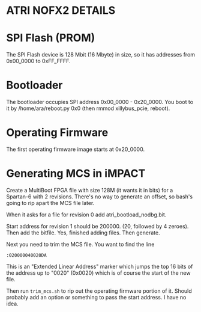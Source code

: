 # ATRI NOFX2 DETAILS

# SPI Flash (PROM)

The SPI Flash device is 128 Mbit (16 Mbyte) in size, so it has
addresses from 0x00_0000 to 0xFF_FFFF.

# Bootloader

The bootloader occupies SPI address 0x00_0000 - 0x20_0000.
You boot to it by /home/ara/reboot.py 0x0 (then rmmod xillybus_pcie,
reboot).

# Operating Firmware

The first operating firmware image starts at 0x20_0000.

# Generating MCS in iMPACT

Create a MultiBoot FPGA file with size 128M (it wants it in bits)
for a Spartan-6 with 2 revisions. There's no way to generate an offset,
so bash's going to rip apart the MCS file later.

When it asks for a file for revision 0 add atri_bootload_nodbg.bit.

Start address for revision 1 should be 200000. (20, followed by 4 zeroes).
Then add the bitfile. Yes, finished adding files. Then generate.

Next you need to trim the MCS file. You want to find the line
```
:020000040020DA
```
This is an "Extended Linear Address" marker which jumps the top 16 bits
of the address up to "0020" (0x0020) which is of course the start of
the new file.

Then run ``trim_mcs.sh`` to rip out the operating firmware portion of it.
Should probably add an option or something to pass the start address.
I have no idea.